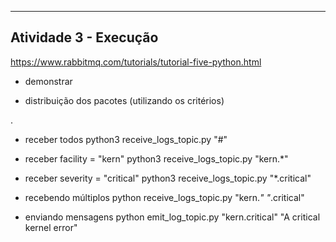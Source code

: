 ----------------------------------------------------------
Atividade 3 - Execução
----------------------------------------------------------
https://www.rabbitmq.com/tutorials/tutorial-five-python.html

* demonstrar
- distribuição dos pacotes (utilizando os critérios)

<facility>.<severity>

* receber todos
python3 receive_logs_topic.py "#"

* receber facility = "kern"
python3 receive_logs_topic.py "kern.*"

* receber severity = "critical"
python3 receive_logs_topic.py "*.critical"

* recebendo múltiplos
python receive_logs_topic.py "kern.*" "*.critical"

* enviando mensagens
python emit_log_topic.py "kern.critical" "A critical kernel error"